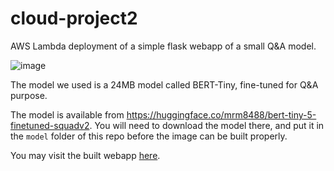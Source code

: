 # cloud-project2

AWS Lambda deployment of a simple flask webapp of a small Q&A model.

![image](https://github.com/mcnuggets-lab/cloud-project2/assets/16054484/e30696f5-dc28-46a3-84b8-f9d8af15b017)

The model we used is a 24MB model called BERT-Tiny, fine-tuned for Q&A purpose.

The model is available from https://huggingface.co/mrm8488/bert-tiny-5-finetuned-squadv2. You will need to download the model there, and put it in the `model` folder of this repo before the image can be built properly.

You may visit the built webapp [here](https://d44w85u9f6yan.cloudfront.net/).
